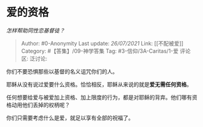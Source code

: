 # 爱的资格
*怎样帮助同性恋基督徒？*

> Author: #0-Anonymity
> Last update: *26/07/2021*
> Link: [[不配被爱]]
> Category: #【答集】/09-神学答集
> Tag: #3-信仰/3A-Caritas/1-爱
> 评论区:
> 泛讨论:

你们不要恐惧那些以基督的名义诅咒你们的人。

耶稣从没有说过爱要什么资格。恰恰相反，耶稣从来说的就是**爱无需任何资格**。

任何想要给爱与被爱加上资格、加上限度的行为，都是对耶稣的背弃。他们哪有资格动用他们丢掉的权柄呢？

你们只需要考虑什么是爱，就足以享有全部的祝福了。
